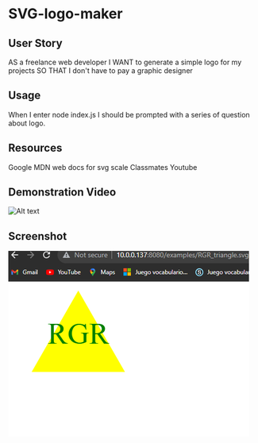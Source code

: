 # SVG-logo-maker
## User Story
AS a freelance web developer
I WANT to generate a simple logo for my projects
SO THAT I don't have to pay a graphic designer

## Usage
When I enter node index.js I should be prompted with a series of question about logo.

## Resources 
Google
MDN web docs for svg scale
Classmates 
Youtube

## Demonstration Video
![Alt text](https://clipchamp.com/watch/uh9tOmW1T7R)

## Screenshot
![Alt text](image.png)